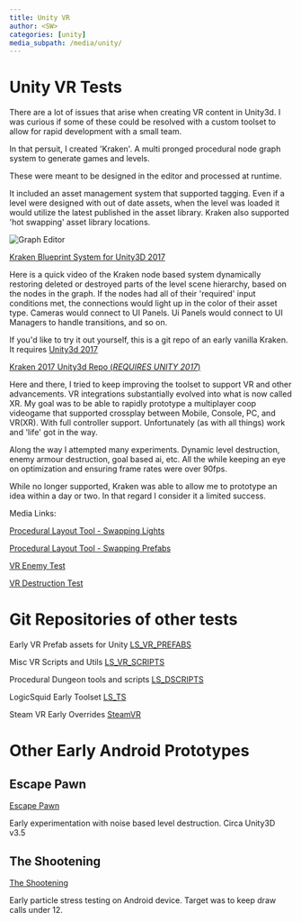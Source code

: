 ```yaml
---
title: Unity VR
author: <SW>
categories: [unity]
media_subpath: /media/unity/
---
```


# Unity VR Tests

There are a lot of issues that arise when creating VR content in Unity3d.
I was curious if some of these could be resolved with a custom toolset to allow for rapid development with a small team.

In that persuit, I created 'Kraken'.  A multi pronged procedural node graph system to generate games and levels.

These were meant to be designed in the editor and processed at runtime.

It included an asset management system that supported tagging.  Even if a level were designed with out of date assets, when the level was loaded it would utilize the latest published in the asset library.
Kraken also supported 'hot swapping' asset library locations.

![Graph Editor](kraken_graph_editor_03.PNG)

[Kraken Blueprint System for Unity3D 2017](https://www.youtube.com/watch?v=uZdvtt_UBb8)

Here is a quick video of the Kraken node based system dynamically restoring deleted or destroyed parts of the level scene hierarchy, based on the nodes in the graph.
If the nodes had all of their 'required' input conditions met, the connections would light up in the color of their asset type.
Cameras would connect to UI Panels. Ui Panels would connect to UI Managers to handle transitions, and so on.



If you'd like to try it out yourself, this is a git repo of an early vanilla Kraken.
It requires [Unity3d 2017](https://unity.com/releases/editor/archive)

[Kraken 2017 Unity3d Repo (*REQUIRES UNITY 2017*)](https://bitbucket.org/logicsquid/kraken_2017/src/main/)




Here and there, I tried to keep improving the toolset to support VR and other advancements.  VR integrations substantially evolved into what is now called XR.  My goal was to be able to rapidly prototype a multiplayer coop videogame that supported crossplay between Mobile, Console, PC, and VR(XR).  With full controller support.  Unfortunately (as with all things) work and 'life' got in the way.  

Along the way I attempted many experiments.  Dynamic level destruction, enemy armour destruction, goal based ai, etc.  All the while keeping an eye on optimization and ensuring frame rates were over 90fps.

While no longer supported, Kraken was able to allow me to prototype an idea within a day or two.  In that regard I consider it a limited success.

Media Links:

[Procedural Layout Tool - Swapping Lights](https://www.youtube.com/watch?v=NDlg-uK0NFI)


[Procedural Layout Tool - Swapping Prefabs](https://www.youtube.com/watch?v=_c9elP4yZAk)


[VR Enemy Test](https://www.youtube.com/watch?v=_Hr0AfRI6nk)


[VR Destruction Test](https://www.youtube.com/watch?v=SsS8OVXHfko)



# Git Repositories of other tests

Early VR Prefab assets for Unity
[LS_VR_PREFABS](https://bitbucket.org/logicsquid/ls_vr_prefabs/src/master/)

Misc VR Scripts and Utils
[LS_VR_SCRIPTS](https://bitbucket.org/logicsquid/ls_vr_scripts/src/master/)

Procedural Dungeon tools and scripts
[LS_DSCRIPTS](https://bitbucket.org/logicsquid/ls_dscripts/src/master/)

LogicSquid Early Toolset
[LS_TS](https://bitbucket.org/logicsquid/ls_ts/src/main/)

Steam VR Early Overrides
[SteamVR](https://bitbucket.org/logicsquid/steamvr/src/master/)



# Other Early Android Prototypes

## Escape Pawn

[Escape Pawn](https://youtu.be/5sR0MXlD1n8)

Early experimentation with noise based level destruction.  Circa Unity3D v3.5


## The Shootening

[The Shootening](https://www.youtube.com/watch?v=MPRKRf6xgtw)

Early particle stress testing on Android device. Target was to keep draw calls under 12.
